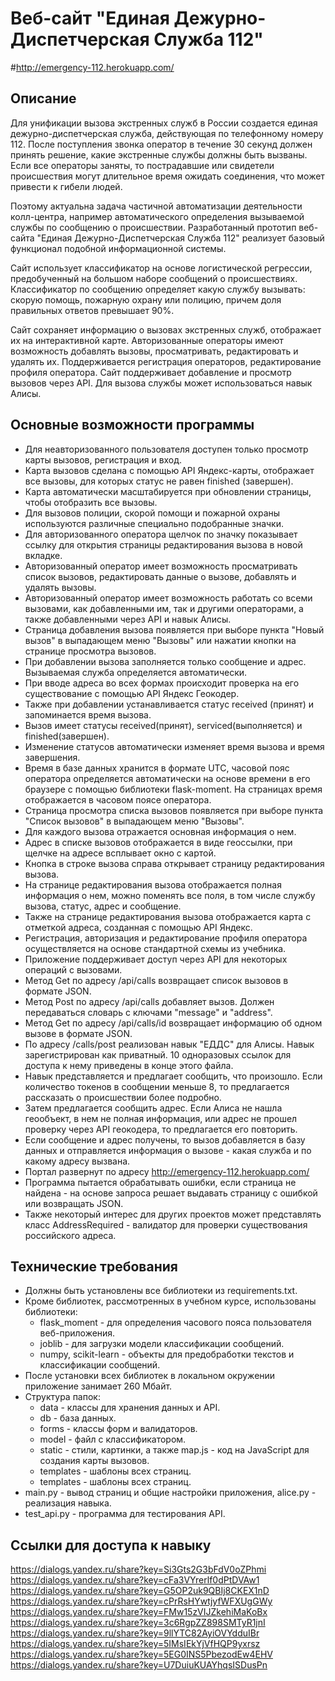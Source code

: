# Веб-сайт "Единая Дежурно-Диспетчерская Служба 112" 
#http://emergency-112.herokuapp.com/

## Описание 

Для унификации вызова экстренных служб в России создается единая дежурно-диспетчерская служба, действующая по телефонному номеру 112. После поступления звонка оператор в течение 30 секунд должен принять решение, какие экстренные службы должны быть вызваны.
Если все операторы заняты, то пострадавшие или свидетели происшествия могут длительное время ожидать соединения, что может привести к гибели людей.

Поэтому актуальна задача частичной автоматизации деятельности колл-центра, например автоматического определения вызываемой службы по сообщению о происшествии.
Разработанный прототип веб-сайта "Единая Дежурно-Диспетчерская Служба 112"
реализует базовый функционал подобной информационной системы.

Сайт использует классификатор на основе логистической регрессии, предобученный на большом наборе сообщений о происшествиях.
Классификатор по сообщению определяет какую службу вызывать: скорую помощь, пожарную охрану или полицию, причем доля правильных ответов превышает 90%.

Сайт сохраняет информацию о вызовах экстренных служб, отображает их на интерактивной карте.
Авторизованные операторы имеют возможность добавлять вызовы, просматривать, редактировать и удалять их.
Поддерживается регистрация операторов, редактирование профиля оператора. Сайт поддерживает добавление и просмотр вызовов через API.
Для вызова службы может использоваться навык Алисы.


## Основные возможности программы

- Для неавторизованного пользователя доступен только просмотр карты вызовов, регистрация и вход.
- Карта вызовов сделана с помощью API Яндекс-карты, отображает все вызовы, для которых статус не равен finished (завершен).
- Карта автоматически масштабируется при обновлении страницы, чтобы отобразить все вызовы.
- Для вызовов полиции, скорой помощи и пожарной охраны используются различные специально подобранные значки.
- Для авторизованного оператора щелчок по значку показывает ссылку для открытия страницы редактирования вызова в новой вкладке.
- Авторизованный оператор имеет возможность просматривать список вызовов, редактировать данные о вызове, добавлять и удалять вызовы.
- Авторизованный оператор имеет возможность работать со всеми вызовами, как добавленными им, так и другими операторами, а также добавленными через API и навык Алисы.
- Страница добавления вызова появляется при выборе пункта "Новый вызов" в выпадающем меню "Вызовы" или нажатии кнопки на странице просмотра вызовов.
- При добавлении вызова заполняется только сообщение и адрес. Вызываемая служба определяется автоматически.
- При вводе адреса во всех формах происходит проверка на его существование с помощью API Яндекс Геокодер.
- Также при добавлении устанавливается статус received (принят) и запоминается время вызова.
- Вызов имеет статусы received(принят), serviced(выполняется) и finished(завершен). 
- Изменение статусов автоматически изменяет время вызова и время завершения.
- Время в базе данных хранится в формате UTC, часовой пояс оператора определяется автоматически на основе времени в его браузере 
  с помощью библиотеки flask-moment. На страницах время отображается в часовом поясе оператора.
- Страница просмотра списка вызовов появляется при выборе пункта "Список вызовов" в выпадающем меню "Вызовы".
- Для каждого вызова отражается основная информация о нем. 
- Адрес в списке вызовов отображается в виде геоссылки, при щелчке на адресе всплывает окно с картой.
- Кнопка в строке вызова справа открывает страницу редактирования вызова.
- На странице редактирования вызова отображается полная информация о нем, можно поменять все поля, в том числе службу вызова, статус, адрес и сообщение.
- Также на странице редактирования вызова отображается карта с отметкой адреса, созданная с помощью API Яндекс.
- Регистрация, авторизация и редактирование профиля оператора осуществляется на основе стандартной схемы из учебника.
- Приложение поддерживает доступ через API для некоторых операций с вызовами.
- Метод Get по адресу /api/calls возвращает список вызовов в формате JSON.
- Метод Post по адресу /api/calls добавляет вызов. Должен передаваться словарь с ключами "message" и "address".
- Метод Get по адресу /api/calls/id возвращает информацию об одном вызове в формате JSON.
- По адресу /calls/post реализован навык "ЕДДС" для Алисы. Навык зарегистрирован как приватный. 10 одноразовых ссылок для доступа к нему приведены в конце этого файла.
- Навык представляется и предлагает сообщить, что произошло. Если количество токенов в сообщении меньше 8, то предлагается рассказать о происшествии более подробно.
- Затем предлагается сообщить адрес. Если Алиса не нашла геообъект, в нем не полная информация, или адрес не прошел проверку через API геокодера, то предлагается его повторить.
- Если сообщение и адрес получены, то вызов добавляется в базу данных и отправляется информация о вызове - какая служба и по какому адресу вызвана.
- Портал развернут по адресу http://emergency-112.herokuapp.com/
- Программа пытается обрабатывать ошибки, если страница не найдена - на основе запроса решает выдавать страницу с ошибкой или возвращать JSON.
- Также некоторый интерес для других проектов может представлять класс AddressRequired - валидатор для проверки существования российского адреса.

## Технические требования 
- Должны быть установлены все библиотеки из requirements.txt. 
- Кроме библиотек, рассмотренных в учебном курсе, использованы библиотеки:
  - flask_moment - для определения часового пояса пользователя веб-приложения. 
  - joblib - для загрузки модели классификации сообщений.
  - numpy, scikit-learn - объекты для предобработки текстов и классификации сообщений.  
- После установки всех библиотек в локальном окружении приложение занимает 260 Мбайт.  
- Структура папок:
  - data - классы для хранения данных и API.
  - db - база данных.
  - forms - классы форм и валидаторов.
  - model - файл с классификатором.
  - static - стили, картинки, а также map.js - код на JavaScript для создания карты вызовов.
  - templates - шаблоны всех страниц.
  - templates - шаблоны всех страниц.
- main.py - вывод страниц и общие настройки приложения, alice.py - реализация навыка.
- test_api.py - программа для тестирования API.
  
## Ссылки для доступа к навыку  
https://dialogs.yandex.ru/share?key=Si3Gts2G3bFdV0oZPhmi
https://dialogs.yandex.ru/share?key=cFa3VYrerlf0dPtDVAw1
https://dialogs.yandex.ru/share?key=G5OP2uk9QBIj8CKEX1nD
https://dialogs.yandex.ru/share?key=cPrRsHYwtjyfWFXUgGWy
https://dialogs.yandex.ru/share?key=FMw15zVIJZkehiMaKoBx
https://dialogs.yandex.ru/share?key=3c6RgpZZ898SMTyR1jnI
https://dialogs.yandex.ru/share?key=9llYTC82AyiOVYdduIBr
https://dialogs.yandex.ru/share?key=5IMsIEkYjVfHQP9yxrsz
https://dialogs.yandex.ru/share?key=5EG0INS5PbezodEw4EHV
https://dialogs.yandex.ru/share?key=U7DuiuKUAYhqsISDusPn

